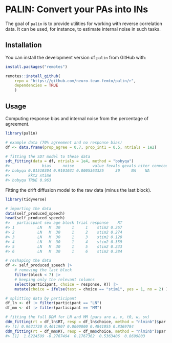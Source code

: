 
<!-- README.md is generated from README.Rmd. Please edit that file -->

# PALIN: Convert your PAs into INs

<!-- badges: start -->
<!-- badges: end -->

The goal of `palin` is to provide utilities for working with reverse
correlation data. It can be used, for instance, to estimate internal
noise in such tasks.

## Installation

You can install the development version of `palin` from GitHub with:

``` r
install.packages("remotes")

remotes::install_github(
    repo = "https://github.com/neuro-team-femto/palin/r",
    dependencies = TRUE
    )
```

## Usage

Computing response bias and internal noise from the percentage of
agreement.

``` r
library(palin)

# example data (70% agreement and no response bias)
df <- data.frame(prop_agree = 0.7, prop_int1 = 0.5, ntrials = 1e2)

# fitting the SDT model to these data
sdt_fitting(data = df, ntrials = 1e4, method = "bobyqa")
#>              bias     noise        value fevals gevals niter convcode  kkt1
#> bobyqa 0.01510304 0.9101031 0.0005363325     30     NA    NA        0 FALSE
#>        kkt2 xtime
#> bobyqa TRUE 0.963
```

Fitting the drift diffusion model to the raw data (minus the last
block).

``` r
library(tidyverse)

# importing the data
data(self_produced_speech)
head(self_produced_speech)
#>   participant sex age block trial response    RT
#> 1          LN   M  30     1     1    stim2 0.267
#> 2          LN   M  30     1     2    stim2 0.274
#> 3          LN   M  30     1     3    stim2 0.128
#> 4          LN   M  30     1     4    stim2 0.359
#> 5          LN   M  30     1     5    stim2 0.233
#> 6          LN   M  30     1     6    stim2 0.284

# reshaping the data
df <- self_produced_speech |>
    # removing the last block
    filter(block < 7) |>
    # keeping only the relevant columns
    select(participant, choice = response, RT) |>
    mutate(choice = ifelse(test = choice == "stim1", yes = 1, no = 2) )

# splitting data by participant
df_ln <- df |> filter(participant == "LN")
df_mm <- df |> filter(participant == "MM")

# fitting the full DDM for LN and MM (pars are a, v, t0, w, sv)
ddm_fitting(rt = df_ln$RT, resp = df_ln$choice, method = "nlminb")$par
#> [1] 0.9621730 0.4611907 0.0000000 0.4841055 0.8369784
ddm_fitting(rt = df_mm$RT, resp = df_mm$choice, method = "nlminb")$par
#> [1]  1.6224599 -0.2767494  0.1767362  0.5363406  0.8699803
```
